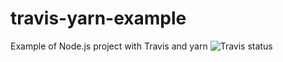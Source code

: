 # travis-yarn-example
Example of Node.js project with Travis and yarn
![Travis status](https://secure.travis-ci.org/ysden123/travis-yarn-example.png)
